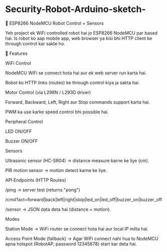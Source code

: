 # Security-Robot-Arduino-sketch-
🤖 ESP8266 NodeMCU Robot Control + Sensors

Yeh project ek WiFi controlled robot hai jo ESP8266 NodeMCU par based hai.
Is robot ko aap mobile app, web browser ya kisi bhi HTTP client ke through control kar sakte ho.

🔹 Features

WiFi Control

NodeMCU WiFi se connect hota hai aur ek web server run karta hai.

Robot ko HTTP links (routes) ke through control kiya ja sakta hai.


Motor Control (via L298N / L293D driver)

Forward, Backward, Left, Right aur Stop commands support karta hai.

PWM ka use karke speed control bhi possible hai.


Peripheral Control

LED ON/OFF

Buzzer ON/OFF


Sensors

Ultrasonic sensor (HC-SR04) → distance measure karne ke liye (cm).

PIR motion sensor → motion detect karne ke liye.


API Endpoints (HTTP Routes)

/ping → server test (returns "pong")

/cmd?act=forward|back|left|right|stop|led_on|led_off|buzzer_on|buzzer_off

/sensor → JSON data deta hai (distance + motion).


Modes

Station Mode → WiFi router se connect hota hai aur local IP milta hai.

Access Point Mode (fallback) → Agar WiFi connect nahi hua to NodeMCU apna hotspot (RobotAP, password 12345678) start kar deta hai.

